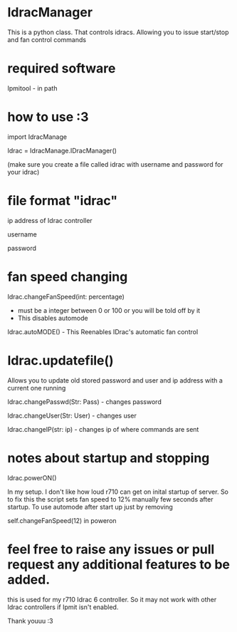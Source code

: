# IdracManager
This is a python class. That controls idracs. Allowing you to issue start/stop and fan control commands 
# required software

Ipmitool - in path 

# how to use :3

import IdracManage

Idrac = IdracManage.IDracManager()

(make sure you create a file called idrac with username and password for your idrac)

# file format "idrac" 

ip address of Idrac controller

username

password

# fan speed changing

Idrac.changeFanSpeed(int: percentage) 

- must be a integer between 0 or 100 or you will be told off by it
- This disables automode 

Idrac.autoMODE() - This Reenables IDrac's automatic fan control

# Idrac.updatefile()

Allows you to update  old stored password and user and ip address with a current one running 

Idrac.changePasswd(Str: Pass) - changes password

Idrac.changeUser(Str: User) - changes user

Idrac.changeIP(str: ip) - changes ip of where commands are sent

# notes about startup and stopping

Idrac.powerON()

In my setup. I don't like how loud r710 can get on inital startup of server. So to fix this the script sets fan speed to 12% manually few seconds after startup.
To use automode after start up just by removing 

self.changeFanSpeed(12) in poweron

# feel free to raise any issues or pull request any additional features to be added.


this is used for my r710 Idrac 6 controller. So it may not work with other Idrac controllers if Ipmit isn't enabled.

Thank youuu :3



